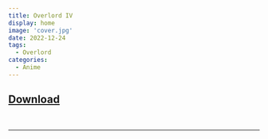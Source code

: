 ```yaml
---
title: Overlord IV
display: home
image: 'cover.jpg'
date: 2022-12-24
tags:
  - Overlord
categories:
  - Anime
---
```


## **[Download](https://cloud.yami-s.com/0:/Overlord%20IV/)**

<br><hr><br>
<Disqus/>
